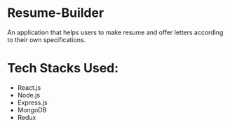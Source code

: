 # Resume-Builder

An application that helps users to make resume and offer letters according to their own specifications.

# Tech Stacks Used:
  * React.js
  * Node.js
  * Express.js
  * MongoDB
  * Redux 

